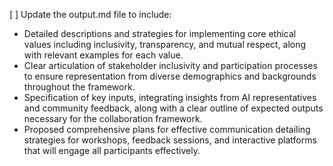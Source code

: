 [ ] Update the output.md file to include:
- Detailed descriptions and strategies for implementing core ethical values including inclusivity, transparency, and mutual respect, along with relevant examples for each value.
- Clear articulation of stakeholder inclusivity and participation processes to ensure representation from diverse demographics and backgrounds throughout the framework.
- Specification of key inputs, integrating insights from AI representatives and community feedback, along with a clear outline of expected outputs necessary for the collaboration framework.
- Proposed comprehensive plans for effective communication detailing strategies for workshops, feedback sessions, and interactive platforms that will engage all participants effectively.